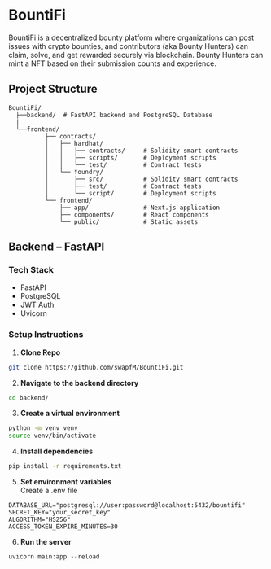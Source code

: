# BountiFi

BountiFi is a decentralized bounty platform where organizations can post issues with crypto bounties, and contributors (aka Bounty Hunters) can claim, solve, and get rewarded securely via blockchain.
Bounty Hunters can mint a NFT based on their submission counts and experience.

## Project Structure

```
BountiFi/
  ├──backend/  # FastAPI backend and PostgreSQL Database
  |
  └──frontend/
          ├── contracts/
          │   ├── hardhat/
          │   │   ├── contracts/     # Solidity smart contracts
          │   │   ├── scripts/       # Deployment scripts
          │   │   └── test/          # Contract tests
          │   └── foundry/
          │       ├── src/           # Solidity smart contracts
          │       ├── test/          # Contract tests
          │       └── script/        # Deployment scripts
          └── frontend/
              ├── app/               # Next.js application
              ├── components/        # React components
              └── public/            # Static assets

```

## Backend – FastAPI

### Tech Stack

- FastAPI
- PostgreSQL
- JWT Auth
- Uvicorn

### Setup Instructions

1. **Clone Repo**

```bash
git clone https://github.com/swapfM/BountiFi.git
```

2. **Navigate to the backend directory**

```bash
cd backend/
```

3. **Create a virtual environment**

```bash
python -m venv venv
source venv/bin/activate
```

4. **Install dependencies**

```bash
pip install -r requirements.txt
```

5. **Set environment variables** <br/>
   Create a .env file

```
DATABASE_URL="postgresql://user:password@localhost:5432/bountifi"
SECRET_KEY="your_secret_key"
ALGORITHM="HS256"
ACCESS_TOKEN_EXPIRE_MINUTES=30
```

6. **Run the server**

```
uvicorn main:app --reload
```
